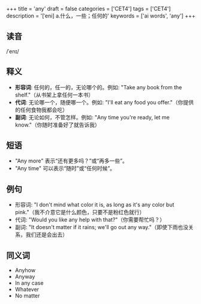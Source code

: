+++
title = 'any'
draft = false
categories = ['CET4']
tags = ['CET4']
description = '[ˈeni] a.什么，一些；任何的'
keywords = ['ai words', 'any']
+++

## 读音
/ˈenɪ/

## 释义
- **形容词**: 任何的，任一的，无论哪个的。例如: "Take any book from the shelf."（从书架上拿任何一本书）
- **代词**: 无论哪一个，随便哪一个。例如: "I'll eat any food you offer."（你提供的任何食物我都会吃）
- **副词**: 无论如何，不管怎样。例如: "Any time you're ready, let me know."（你随时准备好了就告诉我）

## 短语
- "Any more" 表示“还有更多吗？”或“再多一些”。
- "Any time" 可以表示“随时”或“任何时候”。

## 例句
- 形容词: "I don't mind what color it is, as long as it's any color but pink."（我不介意它是什么颜色，只要不是粉红色就行）
- 代词: "Would you like any help with that?"（你需要帮忙吗？）
- 副词: "It doesn't matter if it rains; we'll go out any way."（即使下雨也没关系，我们还是会出去）

## 同义词
- Anyhow
- Anyway
- In any case
- Whatever
- No matter
